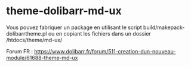 # theme-dolibarr-md-ux
Vous pouvez fabriquer un package en utilisant le script build/makepack-dolibarrtheme.pl ou en copiant les fichiers dans un dossier /htdocs/theme/md-ux/

Forum FR : https://www.dolibarr.fr/forum/511-creation-dun-nouveau-module/61688-theme-md-ux
